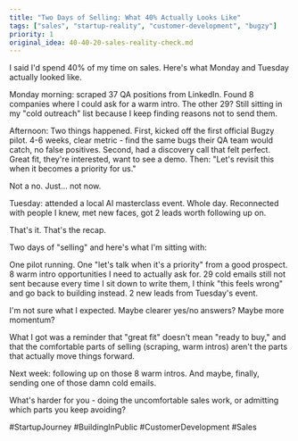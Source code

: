 ```yaml
---
title: "Two Days of Selling: What 40% Actually Looks Like"
tags: ["sales", "startup-reality", "customer-development", "bugzy"]
priority: 1
original_idea: 40-40-20-sales-reality-check.md
---
```


I said I'd spend 40% of my time on sales. Here's what Monday and Tuesday actually looked like.

Monday morning: scraped 37 QA positions from LinkedIn. Found 8 companies where I could ask for a warm intro. The other 29? Still sitting in my "cold outreach" list because I keep finding reasons not to send them.

Afternoon: Two things happened. First, kicked off the first official Bugzy pilot. 4-6 weeks, clear metric - find the same bugs their QA team would catch, no false positives. Second, had a discovery call that felt perfect. Great fit, they're interested, want to see a demo. Then: "Let's revisit this when it becomes a priority for us."

Not a no. Just... not now.

Tuesday: attended a local AI masterclass event. Whole day. Reconnected with people I knew, met new faces, got 2 leads worth following up on.

That's it. That's the recap.

Two days of "selling" and here's what I'm sitting with:

One pilot running. One "let's talk when it's a priority" from a good prospect. 8 warm intro opportunities I need to actually ask for. 29 cold emails still not sent because every time I sit down to write them, I think "this feels wrong" and go back to building instead. 2 new leads from Tuesday's event.

I'm not sure what I expected. Maybe clearer yes/no answers? Maybe more momentum?

What I got was a reminder that "great fit" doesn't mean "ready to buy," and that the comfortable parts of selling (scraping, warm intros) aren't the parts that actually move things forward.

Next week: following up on those 8 warm intros. And maybe, finally, sending one of those damn cold emails.

What's harder for you - doing the uncomfortable sales work, or admitting which parts you keep avoiding?

#StartupJourney #BuildingInPublic #CustomerDevelopment #Sales
